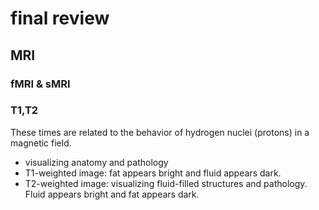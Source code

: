 # final review
## MRI
### fMRI & sMRI
### T1,T2
These times are related to the behavior of hydrogen nuclei (protons) in a magnetic field.
- visualizing anatomy and pathology
- T1-weighted image: fat appears bright and fluid appears dark.
- T2-weighted image: visualizing fluid-filled structures and pathology. Fluid appears bright and fat appears dark.
